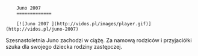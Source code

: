 
        Juno 2007 
        =============
        
        [![Juno 2007 ](http://vidos.pl/images/player.gif)](http://vidos.pl/juno-2007)
        
        
 Szesnastoletnia Juno zachodzi w ciążę. Za namową rodziców i przyjaciółki szuka dla swojego dziecka rodziny zastępczej.
    